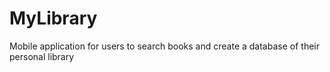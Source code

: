 # MyLibrary
Mobile application for users to search books and create a database of their personal library
